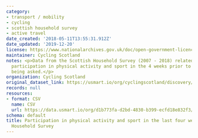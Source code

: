 ```yaml
---
category:
- transport / mobility
- cycling
- scottish household survey
- active travel
date_created: '2018-05-11T13:55:31.912Z'
date_updated: '2019-12-20'
license: https://www.nationalarchives.gov.uk/doc/open-government-licence/version/3/
maintainer: Cycling Scotland
notes: <p>Data from the Scottish Household Survey (2007 - 2018) related to people's
  participation in physical activity and sport in the 4 weeks prior to the question
  being asked.</p>
organization: Cycling Scotland
original_dataset_link: https://usmart.io/org/cyclingscotland/discovery/discovery-view-detail/9bb661cb-1dea-4856-b6c2-6aac6508da03
records: null
resources:
- format: CSV
  name: CSV
  url: https://data.usmart.io/org/d1b773fa-d2bd-4830-b399-ecfd18e832f3/resource?resourceGUID=e2e82854-062a-4bdd-a5d8-b0b09a9d3268
schema: default
title: Participation in physical activity and sport in the last four weeks - Scottish
  Household Survey
---
```

